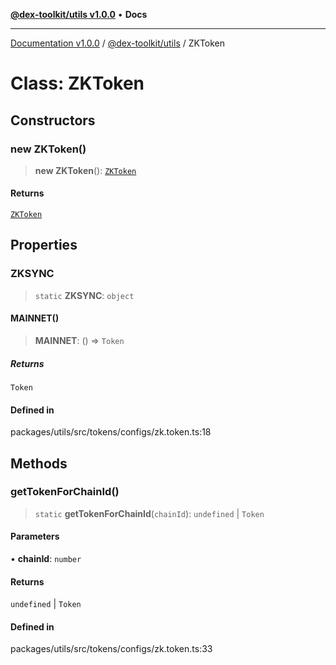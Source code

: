 [**@dex-toolkit/utils v1.0.0**](../README.md) • **Docs**

***

[Documentation v1.0.0](../../../packages.md) / [@dex-toolkit/utils](../README.md) / ZKToken

# Class: ZKToken

## Constructors

### new ZKToken()

> **new ZKToken**(): [`ZKToken`](ZKToken.md)

#### Returns

[`ZKToken`](ZKToken.md)

## Properties

### ZKSYNC

> `static` **ZKSYNC**: `object`

#### MAINNET()

> **MAINNET**: () => `Token`

##### Returns

`Token`

#### Defined in

packages/utils/src/tokens/configs/zk.token.ts:18

## Methods

### getTokenForChainId()

> `static` **getTokenForChainId**(`chainId`): `undefined` \| `Token`

#### Parameters

• **chainId**: `number`

#### Returns

`undefined` \| `Token`

#### Defined in

packages/utils/src/tokens/configs/zk.token.ts:33

